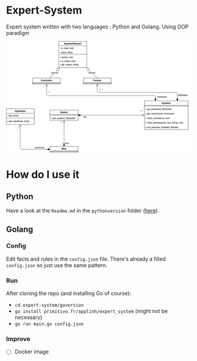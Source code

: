 # Expert-System

Expert system written with two languages : Python and Golang.
Using OOP paradigm

<div align="center">
<img src="./ClassDiagram.png" />
</div>

# How do I use it 

## Python 

Have a look at the `Readme.md` in the `pythonversion` folder ([here](./pythonversion/readme.md)).

## Golang

### Config

Edit facts and rules in the `config.json` file.
There's already a filled `config.json` so just use the same pattern.

### Run

After cloning the repo (and installing Go of course):

- `cd expert-system/goversion`
- `go install primitivo.fr/applinh/expert_system` (might not be necessary)
- `go run main.go config.json`

### Improve

- [ ] Docker image